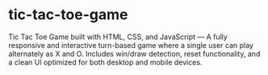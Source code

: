 # tic-tac-toe-game
Tic Tac Toe Game built with HTML, CSS, and JavaScript — A fully responsive and interactive turn-based game where a single user can play alternately as X and O. Includes win/draw detection, reset functionality, and a clean UI optimized for both desktop and mobile devices.

